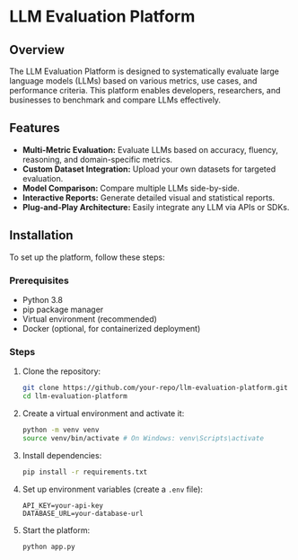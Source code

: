 # LLM Evaluation Platform

## Overview
The LLM Evaluation Platform is designed to systematically evaluate large language models (LLMs) based on various metrics, use cases, and performance criteria. This platform enables
developers, researchers, and businesses to benchmark and compare LLMs effectively.

## Features
- **Multi-Metric Evaluation:** Evaluate LLMs based on accuracy, fluency, reasoning, and domain-specific metrics.
- **Custom Dataset Integration:** Upload your own datasets for targeted evaluation.
- **Model Comparison:** Compare multiple LLMs side-by-side.
- **Interactive Reports:** Generate detailed visual and statistical reports.
- **Plug-and-Play Architecture:** Easily integrate any LLM via APIs or SDKs.

## Installation
To set up the platform, follow these steps:

### Prerequisites
- Python 3.8
- pip package manager
- Virtual environment (recommended)
- Docker (optional, for containerized deployment)

### Steps
1. Clone the repository:
   ```bash
   git clone https://github.com/your-repo/llm-evaluation-platform.git
   cd llm-evaluation-platform
   ```
2. Create a virtual environment and activate it:
   ```bash
   python -m venv venv
   source venv/bin/activate # On Windows: venv\Scripts\activate
   ```
3. Install dependencies:
   ```bash
   pip install -r requirements.txt
   ```
4. Set up environment variables (create a `.env` file):
   ```env
   API_KEY=your-api-key
   DATABASE_URL=your-database-url
   ```
5. Start the platform:
   ```bash
   python app.py
   ```



